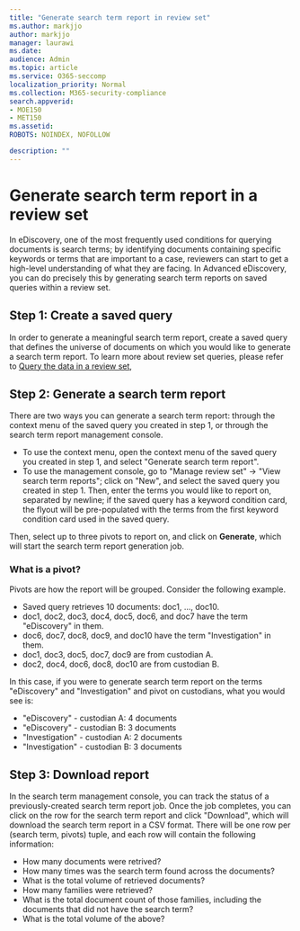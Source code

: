 ```yaml
---
title: "Generate search term report in review set"
ms.author: markjjo
author: markjjo
manager: laurawi
ms.date: 
audience: Admin
ms.topic: article
ms.service: O365-seccomp
localization_priority: Normal
ms.collection: M365-security-compliance 
search.appverid: 
- MOE150
- MET150
ms.assetid: 
ROBOTS: NOINDEX, NOFOLLOW 

description: ""
---
```

# Generate search term report in a review set
In eDiscovery, one of the most frequently used conditions for querying documents is search terms; by identifying documents containing specific keywords or terms that are important to a case, reviewers can start to get a high-level understanding of what they are facing. In Advanced eDiscovery, you can do precisely this by generating search term reports on saved queries within a review set.

## Step 1: Create a saved query
In order to generate a meaningful search term report, create a saved query that defines the universe of documents on which you would like to generate a search term report. To learn more about review set queries, please refer to [Query the data in a review set](review-set-search.md),

## Step 2: Generate a search term report
There are two ways you can generate a search term report: through the context menu of the saved query you created in step 1, or through the search term report management console.
- To use the context menu, open the context menu of the saved query you created in step 1, and select "Generate search term report".
- To use the management console, go to "Manage review set" -> "View search term reports"; click on "New", and select the saved query you created in step 1.
Then, enter the terms you would like to report on, separated by newline; if the saved query has a keyword condition card, the flyout will be pre-populated with the terms from the first keyword condition card used in the saved query.

Then, select up to three pivots to report on, and click on **Generate**, which will start the search term report generation job.

### What is a pivot?
Pivots are how the report will be grouped. Consider the following example.
- Saved query retrieves 10 documents: doc1, ..., doc10.
- doc1, doc2, doc3, doc4, doc5, doc6, and doc7 have the term "eDiscovery" in them.
- doc6, doc7, doc8, doc9, and doc10 have the term "Investigation" in them.
- doc1, doc3, doc5, doc7, doc9 are from custodian A.
- doc2, doc4, doc6, doc8, doc10 are from custodian B.

In this case, if you were to generate search term report on the terms "eDiscovery" and "Investigation" and pivot on custodians, what you would see is:
- "eDiscovery" - custodian A: 4 documents
- "eDiscovery" - custodian B: 3 documents
- "Investigation" - custodian A: 2 documents
- "Investigation" - custodian B: 3 documents

## Step 3: Download report
In the search term management console, you can track the status of a previously-created search term report job. Once the job completes, you can click on the row for the search term report and click "Download", which will download the search term report in a CSV format. There will be one row per (search term, pivots) tuple, and each row will contain the following information:
- How many documents were retrived?
- How many times was the search term found across the documents?
- What is the total volume of retrieved documents?
- How many families were retrieved?
- What is the total document count of those families, including the documents that did not have the search term?
- What is the total volume of the above?